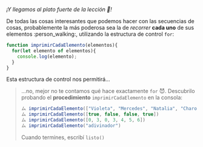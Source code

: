 _¡Y llegamos al plato fuerte de la lección :spaghetti:!_

De todas las cosas interesantes que podemos hacer con las secuencias de cosas, probablemente la más poderosa sea la de _recorrer_ **cada uno** de sus elementos :person_walking:, utilizando la estructura de control `for`: 

```javascript
function imprimirCadaElemento(elementos){
  for(let elemento of elementos){ 
    console.log(elemento);
  }
}
```

Esta estructura de control nos permitirá...

> ...no, mejor no te contamos qué hace exactamente `for` :smiling_imp:. Descubrilo probando el **procedimiento** `imprimirCadaElemento` en la consola: 
> 
> ```javascript
> ム imprimirCadaElemento(["Violeta", "Mercedes", "Natalia", "Charo", "María Elena"])
> ム imprimirCadaElemento([true, false, false, true])
> ム imprimirCadaElemento([0, 3, 0, 3, 4, 5, 6])
> ム imprimirCadaElemento("adivinador")
> ```
> 
> Cuando termines, escribí `listo()`
